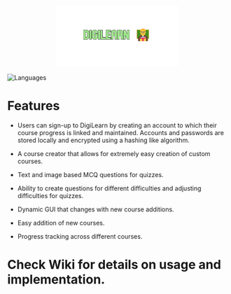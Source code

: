 <p align="center">
  <img src="https://github.com/Nizar1999/DigiLearn/blob/master/screenshots/Banner.png" width = 55%; height=55% />
</p>

![Languages](https://img.shields.io/badge/-Java-%23A1E88E?style=for-the-badge) 

# Features

- Users can sign-up to DigiLearn by creating an account to which their course progress is linked and maintained. 
Accounts and passwords are stored locally and encrypted using a hashing like algorithm.

- A course creator that allows for extremely easy creation of custom courses.

- Text and image based MCQ questions for quizzes.

- Ability to create questions for different difficulties and adjusting difficulties for quizzes.

- Dynamic GUI that changes with new course additions.

- Easy addition of new courses.

- Progress tracking across different courses.

# Check Wiki for details on usage and implementation.
